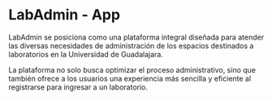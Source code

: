 # LabAdmin - App

LabAdmin se posiciona como una plataforma integral diseñada para atender las diversas necesidades de administración de los espacios destinados a laboratorios en la Universidad de Guadalajara.

La plataforma no solo busca optimizar el proceso administrativo, sino que también ofrece a los usuarios una experiencia más sencilla y eficiente al registrarse para ingresar a un laboratorio.
